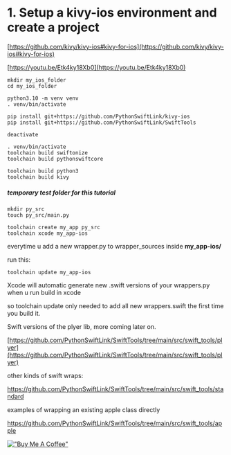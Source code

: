 # 1. Setup a kivy-ios environment and create a project 

[https://github.com/kivy/kivy-ios#kivy-for-ios](https://github.com/kivy/kivy-ios#kivy-for-ios)

[https://youtu.be/Etk4ky18Xb0](https://youtu.be/Etk4ky18Xb0)

```shell
mkdir my_ios_folder
cd my_ios_folder

python3.10 -m venv venv
. venv/bin/activate

pip install git+https://github.com/PythonSwiftLink/kivy-ios
pip install git+https://github.com/PythonSwiftLink/SwiftTools

deactivate
```

```
. venv/bin/activate
toolchain build swiftonize
toolchain build pythonswiftcore

toolchain build python3 
toolchain build kivy
```



##### temporary test folder for this tutorial

```
mkdir py_src
touch py_src/main.py

toolchain create my_app py_src
toolchain xcode my_app-ios
```



everytime u add a new wrapper.py to wrapper_sources inside **my_app-ios/**

run this:

```
toolchain update my_app-ios
```



Xcode will automatic generate new .swift versions of your wrappers.py when u run build in xcode

so toolchain update only needed to add all new wrappers.swift the first time you build it.



Swift versions of the plyer lib, more coming later on.

[https://github.com/PythonSwiftLink/SwiftTools/tree/main/src/swift_tools/plyer](https://github.com/PythonSwiftLink/SwiftTools/tree/main/src/swift_tools/plyer)

other kinds of swift wraps:

https://github.com/PythonSwiftLink/SwiftTools/tree/main/src/swift_tools/standard

examples of wrapping an existing apple class directly 

https://github.com/PythonSwiftLink/SwiftTools/tree/main/src/swift_tools/apple

[!["Buy Me A Coffee"](https://www.buymeacoffee.com/assets/img/custom_images/orange_img.png)](https://www.buymeacoffee.com/psychowasp)

